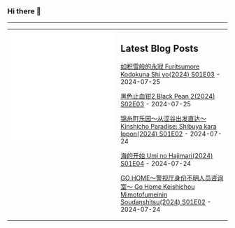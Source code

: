 ### Hi there 👋

<!--
**etng/etng** is a ✨ _special_ ✨ repository because its `README.md` (this file) appears on your GitHub profile.

Here are some ideas to get you started:

- 🔭 I’m currently working on ...
- 🌱 I’m currently learning ...
- 👯 I’m looking to collaborate on ...
- 🤔 I’m looking for help with ...
- 💬 Ask me about ...
- 📫 How to reach me: ...
- 😄 Pronouns: ...
- ⚡ Fun fact: ...
-->


---

<table>
<tr>
<td valign="top" width="50%">
<img src="metrics.svg" alt="Metric" />
</td>
<td valign="top" width="50%">

## Latest Blog Posts
<!-- blog start -->
[如积雪般的永寂 Furitsumore Kodokuna Shi yo(2024) S01E03](http://www.fanxinzhui.com/rr/2576#S01E03) - 2024-07-25

[黑色止血钳2 Black Pean 2(2024) S02E03](http://www.fanxinzhui.com/rr/2577#S02E03) - 2024-07-25

[锦糸町乐园～从涩谷出发直达～ Kinshicho Paradise: Shibuya kara Ippon(2024) S01E02](http://www.fanxinzhui.com/rr/2579#S01E02) - 2024-07-24

[海的开始 Umi no Hajimari(2024) S01E04](http://www.fanxinzhui.com/rr/2572#S01E04) - 2024-07-24

[GO HOME～警视厅身份不明人员咨询室～ Go Home Keishichou Mimotofumeinin Soudanshitsu(2024) S01E02](http://www.fanxinzhui.com/rr/2580#S01E02) - 2024-07-24
<!-- blog end -->

</td></tr></table>


